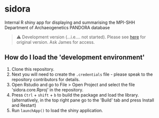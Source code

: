 # sidora
Internal R shiny app for displaying and summarising the MPI-SHH Department of Archaeogenetics PANDORA database

> :warning: Development version (...i.e.... not started). 
> Please see [here](https://github.com/jfy133/sidora) for original version. Ask James for access.

## How do I load the 'development environment'


1. Clone this repository. 
2. Next you will need to create the `.credentials` file - please speak to the repository contributors for details.
3. Open Rstudio and go to File > Open Project and select the file 'sidora.core.Rproj' in the repository. 
4. Press `Ctrl` + `shift` + `b` to build the package and load the library. (alternatively, in the top right pane go to the 'Build' tab and press Install and Restart)
5. Run `launchApp()` to load the shiny application.
